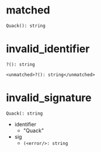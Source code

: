# matched

```dexscript
Quack(): string
```

# invalid_identifier

```dexscript
?(): string
```

```dexscript
<unmatched>?(): string</unmatched>
```

# invalid_signature

```dexscript
Quack(: string
```

* identifier
    * "Quack"
* sig
    * `(<error/>: string`
